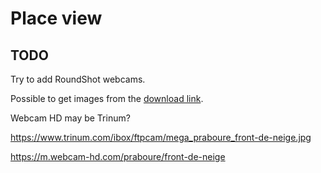 # Place view

## TODO

Try to add RoundShot webcams.

Possible to get images from the [download link](https://tignes.roundshot.com/download/83387935/?path=val-claret).

Webcam HD may be Trinum?

https://www.trinum.com/ibox/ftpcam/mega_praboure_front-de-neige.jpg

https://m.webcam-hd.com/praboure/front-de-neige
